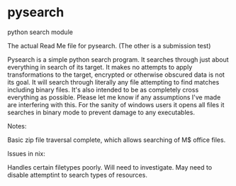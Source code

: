 # pysearch
python search module

The actual Read Me file for pysearch.
 (The other is a submission test)

Pysearch is a simple python search program.  It searches through just about everything in search of its target.  It makes no attempts to apply transformations to the target, encrypted or otherwise obscured data is not its goal.  It will search through literally any file attempting to find matches including binary files. It's also intended to be as completely cross everything as possible.  Please let me know if any assumptions I've made are interfering with this.  For the sanity of windows users it opens all files it searches in binary mode to prevent damage to any executables.

Notes:

Basic zip file traversal complete, which allows searching of M$ office files.

Issues in nix:

Handles certain filetypes poorly.  Will need to investigate.  May need to disable attemptint to search types of resources.
